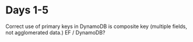 # Days 1-5



Correct use of primary keys in DynamoDB is composite key (multiple fields, not agglomerated data.)
EF / DynamoDB?
